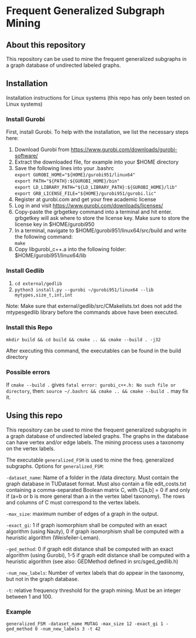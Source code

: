 # Frequent Generalized Subgraph Mining
## About this repository
This repository can be used to mine the frequent generalized subgraphs in a graph
database of undirected labeled graphs.

## Installation
Installation instructions for Linux systems (this repo has only been tested on Linux systems)

### Install Gurobi
First, install Gurobi. To help with the installation, we list the necessary steps here:

1. Download Gurobi from https://www.gurobi.com/downloads/gurobi-software/
2. Extract the downloaded file, for example into your $HOME directory
3. Save the following lines into your .bashrc  
`export GUROBI_HOME="${HOME}/gurobi951/linux64"`  
`export PATH="${PATH}:${GUROBI_HOME}/bin"`  
`export LD_LIBRARY_PATH="${LD_LIBRARY_PATH}:${GUROBI_HOME}/lib"`  
`export GRB_LICENSE_FILE="${HOME}/gurobi951/gurobi.lic"`  
4. Register at gurobi.com and get your free academic license
5. Log in and visit https://www.gurobi.com/downloads/licenses/
6. Copy-paste the grbgetkey command into a terminal and hit enter.  
grbgetkey will ask where to store the license key. Make sure to store the license key in $HOME/gurobi950
7. In a terminal, navigate to $HOME/gurobi951/linux64/src/build and write the following command:  
`make`
8. Copy libgurobi_c++.a into the following folder: $HOME/gurobi951/linux64/lib

### Install Gedlib
1. `cd external/gedlib`
2. `python3 install.py --gurobi ~/gurobi951/linux64 --lib mytypes,size_t,int,int`

Note: Make sure that external/gedlib/src/CMakelists.txt does not add the
mtypesgedlib library before the commands above have been executed.

### Install this Repo

`mkdir build && cd build && cmake .. && cmake --build . -j32`  

After executing this command, the executables can be found in the build directory

### Possible errors
If `cmake --build .` gives `fatal error: gurobi_c++.h: No such file or directory`,
then: `source ~/.bashrc && cmake .. && cmake --build .` may fix it.

## Using this repo
This repository can be used to mine the frequent generalized subgraphs in a graph
database of undirected labeled graphs.
The graphs in the database can have vertex and/or edge
labels. The mining process uses a taxonomy on the vertex labels.

The executable `generalized_FSM` is used to mine the freq. generalized subgraphs. Options for `generalized_FSM`:

`-dataset_name`: Name of a folder in the /data directory. Must contain the graph
database in TUDataset format. Must also contain a file edit_costs.txt
containing a comma-separated Boolean matrix C, with C[a,b] = 0 if and only if (a=b or b is
more general than a in the vertex label taxonomy). The rows and columns of C
must correspond to the vertex labels.

`-max_size`: maximum number of edges of a graph in the output.

`-exact_gi`: 1 if graph isomorphism shall be computed with an exact algorithm (using
Nauty), 0 if graph isomorphism shall be computed with a heuristic algorithm
(Weisfeiler-Leman).

`-ged_method`: 0 if graph edit distance shall be computed with an exact algorithm
(using Gurobi), 1-5 if graph edit distance shall be computed with a heuristic
algorithm (see also: GEDMethod defined in src/sged_gedlib.h)

`-num_new_labels`: Number of vertex labels that do appear in the taxonomy, but not
in the graph database.

`-t`: relative frequency threshold for the graph mining. Must be an integer
between 1 and 100.

### Example
    generalized_FSM -dataset_name MUTAG -max_size 12 -exact_gi 1 -ged_method 0 -num_new_labels 3 -t 42

